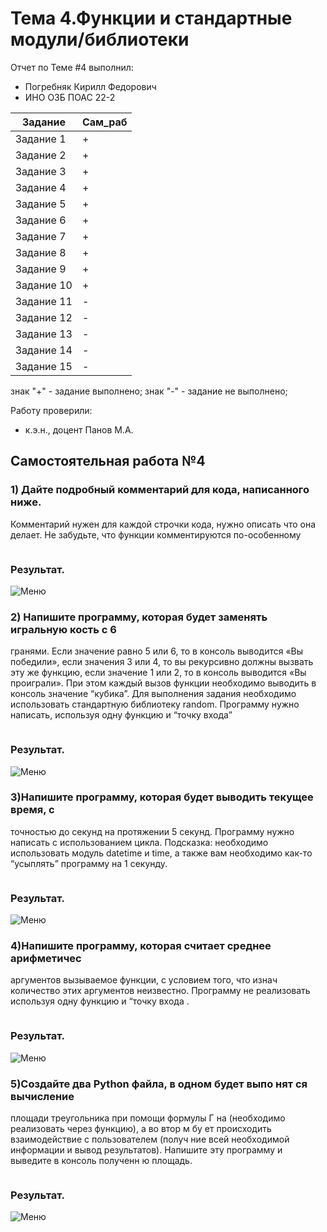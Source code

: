 

# Тема 4.Функции и стандартные модули/библиотеки  
Отчет по Теме #4 выполнил:
- Погребняк Кирилл Федорович
- ИНО ОЗБ ПОАС 22-2

| Задание  | Сам_раб |
| ------ | ------ |
| Задание 1 | + | 
| Задание 2 | + | 
| Задание 3 | + | 
| Задание 4 | + | 
| Задание 5 | + | 
| Задание 6 | + | 
| Задание 7 | + | 
| Задание 8 | + | 
| Задание 9 | + | 
| Задание 10 | +|
| Задание 11 | - | 
| Задание 12 | - | 
| Задание 13 | - | 
| Задание 14 | - | 
| Задание 15 | - | 


знак "+" - задание выполнено; знак "-" - задание не выполнено;

Работу проверили:
- к.э.н., доцент Панов М.А.

## Самостоятельная работа №4

### 1) Дайте подробный комментарий для кода, написанного ниже.
Комментарий нужен для каждой строчки кода, нужно описать что она
делает. Не забудьте, что функции комментируются по-особенному


```python

```
### Результат.
![Меню]()

### 2) Напишите программу, которая будет заменять игральную кость с 6
гранями. Если значение равно 5 или 6, то в консоль выводится «Вы
победили», если значения 3 или 4, то вы рекурсивно должны вызвать
эту же функцию, если значение 1 или 2, то в консоль выводится «Вы
проиграли». При этом каждый вызов функции необходимо выводить в
консоль значение “кубика”. Для выполнения задания необходимо
использовать стандартную библиотеку random. Программу нужно
написать, используя одну функцию и “точку входа”



```python

```
### Результат.
![Меню]()

### 3)Напишите программу, которая будет выводить текущее время, с
точностью до секунд на протяжении 5 секунд. Программу нужно
написать с использованием цикла. Подсказка: необходимо
использовать модуль datetime и time, а также вам необходимо как-то
“усыплять” программу на 1 секунду.


```python

```
### Результат.
![Меню]()

### 4)Напишите программу, которая считает среднее арифметичес
аргументов вызываемое функции, с условием того, что изнач
количество этих аргументов неизвестно. Программу не
реализовать используя одну функцию и “точку входа .


```python

```
### Результат.
![Меню]()

### 5)Создайте два Python файла, в одном будет выпо нят ся вычисление
площади треугольника при помощи формулы Г на (необходимо
реализовать через функцию), а во втор м бу ет происходить
взаимодействие с пользователем (получ ние всей необходимой
информации и вывод результатов). Напишите эту программу и
выведите в консоль полученн ю площадь.


```python

```
### Результат.
![Меню]()


